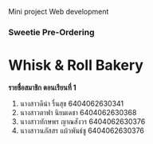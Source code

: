 Mini project Web development
### Sweetie Pre-Ordering 

# Whisk & Roll Bakery
**รายชื่อสมาชิก ตอนเรียนที่ 1**
1. นางสาวดีน่า รื่นสุข 6404062630341
2. นางสาวตาฟา นิยมเดชา 6404062630368
3. นางสาวทักษพร ญาณสังวร 6404062630376
4. นางสาวนภัสสร แผ้วพันธ์ชู 6404062630376
